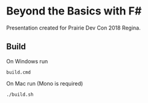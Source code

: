 # Beyond the Basics with F#

Presentation created for Prairie Dev Con 2018 Regina.

## Build

On Windows run

    build.cmd

On Mac run (Mono is required)

    ./build.sh

